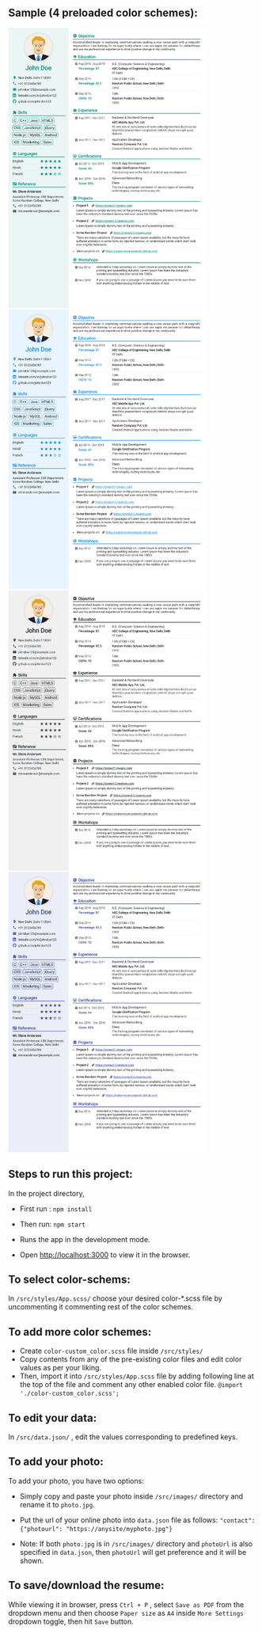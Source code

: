 ## Sample (4 preloaded color schemes):
<img src="https://github.com/ashutoshkumar19/resume-builder/blob/master/samples/dummy-seagreen.jpg" width="400px" /><img src="https://github.com/ashutoshkumar19/resume-builder/blob/master/samples/dummy-blue.jpg" width="400px" /> 
<img src="https://github.com/ashutoshkumar19/resume-builder/blob/master/samples/dummy-grey.jpg" width="400px" /><img src="https://github.com/ashutoshkumar19/resume-builder/blob/master/samples/dummy-indigo.jpg" width="400px" /> 

## Steps to run this project:

In the project directory,
* First run : `npm install` 
* Then run: `npm start`

* Runs the app in the development mode.
* Open [http://localhost:3000](http://localhost:3000) to view it in the browser.

## To select color-schems:

In `/src/styles/App.scss/` choose your desired color-*.scss file by uncommenting it commenting rest of the color schemes.

## To add more color schemes:

* Create `color-custom_color.scss` file inside `/src/styles/` 
* Copy contents from any of the pre-existing color files and edit color values as per your liking.
* Then, import it into `/src/styles/App.scss` file by adding following line at the top of the file and comment any other enabled color file.
`@import './color-custom_color.scss';`

## To edit your data:

In `/src/data.json/` , edit the values corresponding to predefined keys.

## To add your photo:
To add your photo, you have two options: 
* Simply copy and paste your photo inside `/src/images/` directory and rename it to `photo.jpg`.

* Put the url of your online photo into `data.json` file as follows:  `"contact": {"photourl": "https://anysite/myphoto.jpg"}`

* Note: If both `photo.jpg` is in `/src/images/` directory and `photoUrl` is also specified in `data.json`, then `photoUrl` will get preference and it will be shown.

## To save/download the resume:

While viewing it in browser, press `Ctrl + P` , select `Save as PDF` from the dropdown menu and then choose `Paper size` as `A4`  inside `More Settings` dropdown toggle, then hit `Save` button.

